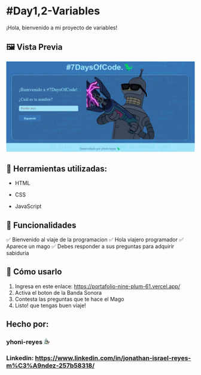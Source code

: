 # #Day1,2-Variables
¡Hola, bienvenido a mi proyecto de variables!

## 🖼️ Vista Previa
![Captura de pantalla](assets/bender-el-tremendo.jpeg)
 
## 🚀 Herramientas utilizadas:

* HTML

* CSS

* JavaScript

## 📌 Funcionalidades
✅ Bienvenido al viaje de la programacion
✅ Hola viajero programador 
✅ Aparece un mago 
✅ Debes responder a sus preguntas para adquirir sabiduria

## 🎲 Cómo usarlo
1. Ingresa en este enlace:
https://portafolio-nine-plum-61.vercel.app/
2. Activa el boton de la Banda Sonora 
3. Contesta las preguntas que te hace el Mago
4. Listo! que tengas buen viaje! 

## Hecho por:

### yhoni-reyes ![logo](assets/bender.png)

### Linkedin: https://www.linkedin.com/in/jonathan-israel-reyes-m%C3%A9ndez-257b58318/
